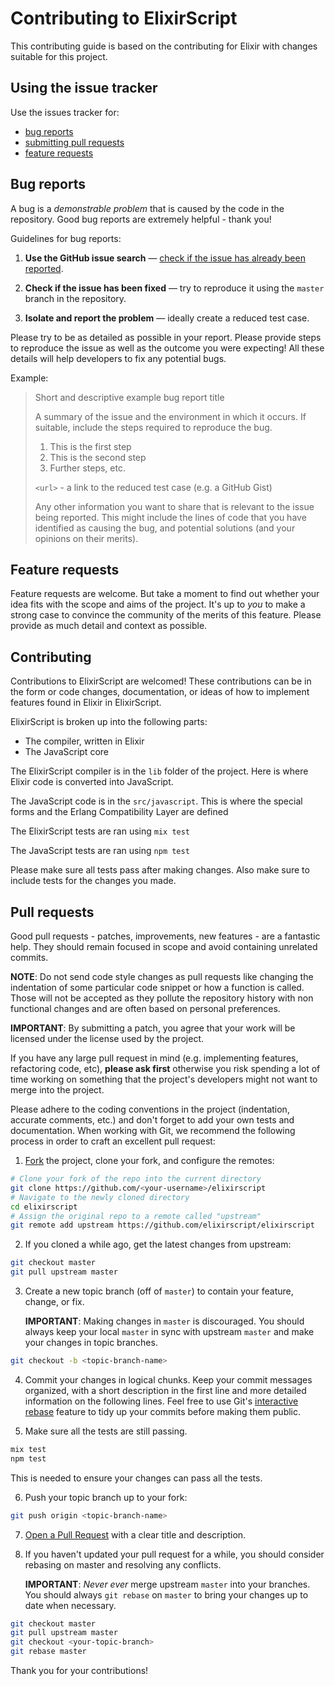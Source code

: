 # Contributing to ElixirScript

This contributing guide is based on the contributing for Elixir with changes suitable for this project.

## Using the issue tracker

Use the issues tracker for:

- [bug reports](#bug-reports)
- [submitting pull requests](#pull-requests)
- [feature requests](#feature-requests)

## Bug reports

A bug is a _demonstrable problem_ that is caused by the code in the repository.
Good bug reports are extremely helpful - thank you!

Guidelines for bug reports:

1. **Use the GitHub issue search** &mdash; [check if the issue has already been
   reported](https://github.com/elixirscript/elixirscript/search?type=Issues).

2. **Check if the issue has been fixed** &mdash; try to reproduce it using the
   `master` branch in the repository.

3. **Isolate and report the problem** &mdash; ideally create a reduced test
   case.

Please try to be as detailed as possible in your report. Please provide steps to
reproduce the issue as well as the outcome you were expecting! All these details
will help developers to fix any potential bugs.

Example:

> Short and descriptive example bug report title
>
> A summary of the issue and the environment in which it occurs. If suitable,
> include the steps required to reproduce the bug.
>
> 1. This is the first step
> 2. This is the second step
> 3. Further steps, etc.
>
> `<url>` - a link to the reduced test case (e.g. a GitHub Gist)
>
> Any other information you want to share that is relevant to the issue being
> reported. This might include the lines of code that you have identified as
> causing the bug, and potential solutions (and your opinions on their
> merits).

## Feature requests

Feature requests are welcome. But take a moment to find
out whether your idea fits with the scope and aims of the project. It's up to _you_
to make a strong case to convince the community of the merits of this feature.
Please provide as much detail and context as possible.

## Contributing

Contributions to ElixirScript are welcomed! These contributions can be
in the form or code changes, documentation, or ideas of how to implement features
found in Elixir in ElixirScript.

ElixirScript is broken up into the following parts:

- The compiler, written in Elixir
- The JavaScript core

The ElixirScript compiler is in the `lib` folder of the project.
Here is where Elixir code is converted into JavaScript.

The JavaScript code is in the `src/javascript`.
This is where the special forms and the Erlang Compatibility Layer are defined

The ElixirScript tests are ran using `mix test`

The JavaScript tests are ran using `npm test`

Please make sure all tests pass after making changes. Also make sure to include tests for
the changes you made.

## Pull requests

Good pull requests - patches, improvements, new features - are a fantastic
help. They should remain focused in scope and avoid containing unrelated
commits.

**NOTE**: Do not send code style changes as pull requests like changing
the indentation of some particular code snippet or how a function is called.
Those will not be accepted as they pollute the repository history with non
functional changes and are often based on personal preferences.

**IMPORTANT**: By submitting a patch, you agree that your work will be
licensed under the license used by the project.

If you have any large pull request in mind (e.g. implementing features,
refactoring code, etc), **please ask first** otherwise you risk spending
a lot of time working on something that the project's developers might
not want to merge into the project.

Please adhere to the coding conventions in the project (indentation,
accurate comments, etc.) and don't forget to add your own tests and
documentation. When working with Git, we recommend the following process
in order to craft an excellent pull request:

1. [Fork](https://help.github.com/fork-a-repo/) the project, clone your fork,
   and configure the remotes:

```sh
# Clone your fork of the repo into the current directory
git clone https://github.com/<your-username>/elixirscript
# Navigate to the newly cloned directory
cd elixirscript
# Assign the original repo to a remote called "upstream"
git remote add upstream https://github.com/elixirscript/elixirscript
```

2. If you cloned a while ago, get the latest changes from upstream:

```sh
git checkout master
git pull upstream master
```

3. Create a new topic branch (off of `master`) to contain your feature, change,
   or fix.

   **IMPORTANT**: Making changes in `master` is discouraged. You should always
   keep your local `master` in sync with upstream `master` and make your
   changes in topic branches.

```sh
git checkout -b <topic-branch-name>
```

4. Commit your changes in logical chunks. Keep your commit messages organized,
   with a short description in the first line and more detailed information on
   the following lines. Feel free to use Git's
   [interactive rebase](https://help.github.com/articles/interactive-rebase)
   feature to tidy up your commits before making them public.

5. Make sure all the tests are still passing.

```sh
mix test
npm test
```

This is needed to ensure your changes can
pass all the tests.

6. Push your topic branch up to your fork:

```sh
git push origin <topic-branch-name>
```

7. [Open a Pull Request](https://help.github.com/articles/using-pull-requests/)
   with a clear title and description.

8. If you haven't updated your pull request for a while, you should consider
   rebasing on master and resolving any conflicts.

   **IMPORTANT**: _Never ever_ merge upstream `master` into your branches. You
   should always `git rebase` on `master` to bring your changes up to date when
   necessary.

```sh
git checkout master
git pull upstream master
git checkout <your-topic-branch>
git rebase master
```

Thank you for your contributions!
